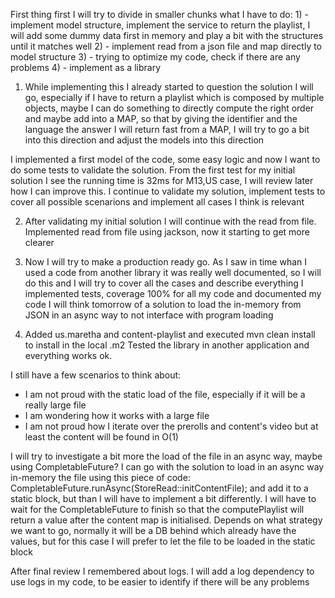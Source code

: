 First thing first I will try to divide in smaller chunks what I have to do: 
          1) - implement model structure, implement the service to return the playlist,
I will add some dummy data first in memory and play a bit with the structures until it matches well
          2) - implement read from a json file and map directly to model structure
          3) - trying to optimize my code, check if there are any problems
          4) - implement as a library

1) While implementing this I already started to question the solution I will go, especially if
I have to return a playlist which is composed by multiple objects, maybe I can do something to directly
compute the right order and maybe add into a MAP, so that by giving the identifier and the language the answer
I will return fast from a MAP, I will try to go a bit into this direction and adjust the models into this direction
   
  I implemented a first model of the code, some easy logic and now I want to do some tests to validate the solution.
  From the first test for my initial solution I see the running time is 32ms for M13,US case, I will review later 
how I can improve this. 
  I continue to validate my solution, implement tests to cover all possible scenarions and implement all cases
I think is relevant
 
2) After validating my initial solution I will continue with the read from file.
   Implemented read from file using jackson, now it starting to get more clearer
   
3) Now I will try to make a production ready go. As I saw in time whan I used a code from another
library it was really well documented, so I will do this and I will try to cover all the cases and describe everything
   I implemented tests, coverage 100% for all my code and documented my code
   I will think tomorrow of a solution to load the in-memory from JSON in an async way to not interface
 with program loading
   
4) Added <groupId>us.maretha</groupId> and <artifactId>content-playlist</artifactId>
and executed mvn clean install to install in the local .m2 
   Tested the library in another application and everything works ok.

I still have a few scenarios to think about:
  - I am not proud with the static load of the file, especially if it will be a really large file 
  - I am wondering how it works with a large file
  - I am not proud how I iterate over the prerolls and content's video but at least the content will 
be found in O(1)
    
I will try to investigate a bit more the load of the file in an async way, maybe using CompletableFuture?
I can go with the solution to load in an async way in-memory the file using this piece of code:
CompletableFuture.runAsync(StoreRead::initContentFile);
and add it to a static block, but than I will have to implement a bit differently.
I will have to wait for the CompletableFuture to finish so that the computePlaylist will return a value
after the content map is initialised. Depends on what strategy we want to go, normally it will be a DB
behind which already have the values, but for this case I will prefer to let the file to be loaded in the static  
block 

After final review I remembered about logs. I will add a log dependency to use logs in my code, to be easier 
to identify if there will be any problems


